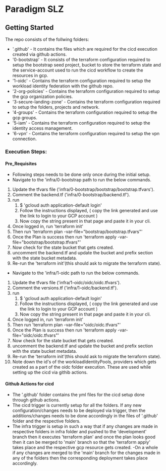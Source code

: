 # Paradigm SLZ

## Getting Started

The repo consists of the follwing folders:
- '.github' - It contains the files which are required for the cicd execution created via github actions.
- '0-bootstrap' - It consists of the terraform configuration required to setup the bootstrap seed project, bucket to store the terraform state and the service-account used to run the cicd workflow to create the resources in gcp.
- '1-oidc' - Contains the terraform configuration required to setup the workload identity federation with the github repo.
- '2-org-policies' - Contains the terraform configuration required to setup the gcp organization policies.
- '3-secure-landing-zone' - Contains the terraform configuration required to setup the folders, projects and network.
- '4-groups' - Contains the terraform configuration required to setup the gcp groups.
- '5-iam' - Contains the terraform configuration required to setup the identity access management.
- '6-vpn' - Contains the terraform configuration required to setup the vpn connection.

### Execution Steps:
#### Pre_Requisites

- Following steps needs to be done only once during the initial setup.
- Navigate to the 'infra/0-bootstrap path to run the below commands.
1. Update the tfvars file ('infra/0-bootstrap/bootstrap/bootstrap.tfvars').
2. Comment the backend.tf ('infra/0-bootstrap/backend.tf').
3. run 
   1. $ 'gcloud auth application-default login'
   2. Follow the instructions displayed, ( copy the link generated and use the link to login to your GCP account )
   3. Now copy the string present in that page and paste it in your cli. 
4. Once logged in, run 'terraform init'
5. Then run 'terraform plan -var-file="bootstrap/bootstrap.tfvars"'
6. Once the Plan is success then run 'terraform apply -var-file="bootstrap/bootstrap.tfvars"'
7. Now check for the state bucket that gets created. 
8. uncomment the backend.tf and update the bucket and prefix section with the state bucket metadata.
9. Re-run the 'terraform init'(this should ask to migrate the terraform state).

- Navigate to the 'infra/1-oidc path to run the below commands.
1. Update the tfvars file ('infra/1-oidc/oidc/oidc.tfvars').
2. Comment the versions.tf ('infra/1-oidc/backend.tf').
3. run 
   1. $ 'gcloud auth application-default login'
   2. Follow the instructions displayed, ( copy the link generated and use the link to login to your GCP account )
   3. Now copy the string present in that page and paste it in your cli. 
4. Once logged in, run 'terraform init'
5. Then run 'terraform plan -var-file="oidc/oidc.tfvars"'
6. Once the Plan is success then run 'terraform apply -var-file="oidc/oidc.tfvars"'
7. Now check for the state bucket that gets created. 
8. uncomment the backend.tf and update the bucket and prefix section with the state bucket metadata.
9. Re-run the 'terraform init'(this should ask to migrate the terraform state).
10. Note down the id's of the workloadIdentityPools, providers which gets created as a part of the oidc folder execution. These are used while setting up the cicd via githib actions.

#### Github Actions for cicd
- The '.github' folder contains the yml files for the cicd setup done through github actions. 
- The cicd trigger is currently setup for all the folders. If any new configuration/changes needs to be deployed via trigger, then the additions/changes needs to be done accordingly in the files of '.github' folder and the respective folders.
- The infra trigger is setup in such a way that if any changes are made in respective folders in infra folder and pushed to the 'development' branch then it executes 'terraform plan' and once the plan looks good then it can be merged to 'main' branch so that the 'terraform apply' takes place and the respective gcp resource gets created.
-On a whole if any changes are merged to the 'main' branch for the changes made in any of the folders then the corresponding deployment takes place accordingly.